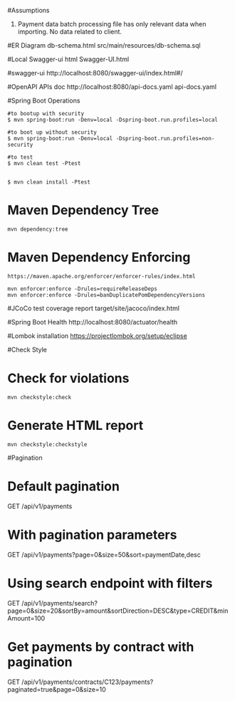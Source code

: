 

#Assumptions
1. Payment data batch processing file has only relevant data when importing. No data related to client.

#ER Diagram
db-schema.html
src/main/resources/db-schema.sql

#Local Swagger-ui html
Swagger-UI.html

#swagger-ui
http://localhost:8080/swagger-ui/index.html#/

#OpenAPI APIs doc
http://localhost:8080/api-docs.yaml
api-docs.yaml

#Spring Boot Operations

	#to bootup with security
	$ mvn spring-boot:run -Denv=local -Dspring-boot.run.profiles=local
	
	#to boot up without security
	$ mvn spring-boot:run -Denv=local -Dspring-boot.run.profiles=non-security
	
	#to test
	$ mvn clean test -Ptest
	

	$ mvn clean install -Ptest

# Maven Dependency Tree
 	mvn dependency:tree

# Maven Dependency Enforcing
	https://maven.apache.org/enforcer/enforcer-rules/index.html

	mvn enforcer:enforce -Drules=requireReleaseDeps
	mvn enforcer:enforce -Drules=banDuplicatePomDependencyVersions


#JCoCo test coverage report
target/site/jacoco/index.html

#Spring Boot Health
http://localhost:8080/actuator/health

#Lombok installation
https://projectlombok.org/setup/eclipse

#Check Style
# Check for violations
	mvn checkstyle:check

# Generate HTML report
	mvn checkstyle:checkstyle

#Pagination
# Default pagination
GET /api/v1/payments

# With pagination parameters
GET /api/v1/payments?page=0&size=50&sort=paymentDate,desc

# Using search endpoint with filters
GET /api/v1/payments/search?page=0&size=20&sortBy=amount&sortDirection=DESC&type=CREDIT&minAmount=100

# Get payments by contract with pagination
GET /api/v1/payments/contracts/C123/payments?paginated=true&page=0&size=10
